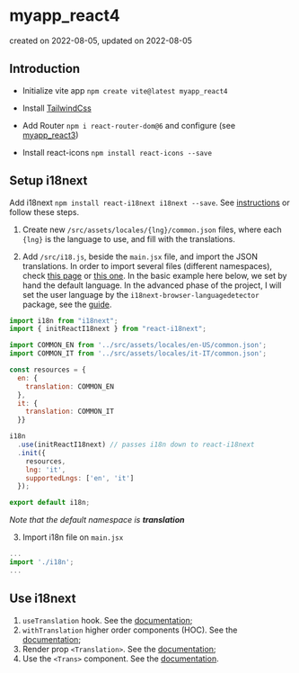 # myapp_react4

created on 2022-08-05, updated on 2022-08-05


## Introduction

- Initialize vite app `npm create vite@latest myapp_react4`

- Install [TailwindCss](https://tailwindcss.com/docs/guides/vite)

- Add Router `npm i react-router-dom@6` and configure (see [myapp_react3](https://github.com/andrealacamera/myapp_react3))

- Install react-icons `npm install react-icons --save`


## Setup i18next

Add i18next `npm install react-i18next i18next --save`. See [instructions](https://react.i18next.com/guides/quick-start) or follow these steps.

1. Create new `/src/assets/locales/{lng}/common.json` files, where each `{lng}` is the language to use, and fill with the translations.

2. Add `/src/i18.js`, beside the `main.jsx` file, and import the JSON translations. In order to import several files (different namespaces), check [this page](https://www.i18next.com/how-to/add-or-load-translations) or [this one](https://www.i18next.com/overview/api#addresourcebundle). In the basic example here below, we set by hand the default language. In the advanced phase of the project, I will set the user language by the `i18next-browser-languagedetector` package, see the [guide](https://react.i18next.com/latest/using-with-hooks). 

```js
import i18n from "i18next";
import { initReactI18next } from "react-i18next";

import COMMON_EN from '../src/assets/locales/en-US/common.json';
import COMMON_IT from '../src/assets/locales/it-IT/common.json';

const resources = {
  en: {
    translation: COMMON_EN
  },
  it: {
    translation: COMMON_IT
  }}

i18n
  .use(initReactI18next) // passes i18n down to react-i18next
  .init({
    resources,
    lng: 'it',
    supportedLngs: ['en', 'it']
  });

export default i18n;
```
_Note that the default namespace is **translation**_

3. Import i18n file on `main.jsx`
```js
...
import './i18n';
...
```

## Use i18next

1. `useTranslation` hook. See the [documentation](https://react.i18next.com/latest/usetranslation-hook);
2. `withTranslation` higher order components (HOC). See the [documentation](https://react.i18next.com/latest/withtranslation-hoc);
3. Render prop `<Translation>`. See the [documentation](https://react.i18next.com/latest/translation-render-prop);
4. Use the `<Trans>` component. See the [documentation](https://react.i18next.com/latest/trans-component).

